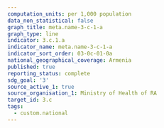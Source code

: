 ```yaml
---
computation_units: per 1,000 population
data_non_statistical: false
graph_title: meta.name-3-c-1-a
graph_type: line
indicator: 3.c.1.a
indicator_name: meta.name-3-c-1-a
indicator_sort_order: 03-0c-01-0a
national_geographical_coverage: Armenia
published: true
reporting_status: complete
sdg_goal: '3'
source_active_1: true
source_organisation_1: Ministry of Health of RA
target_id: 3.c
tags:
  - custom.national
---
```

